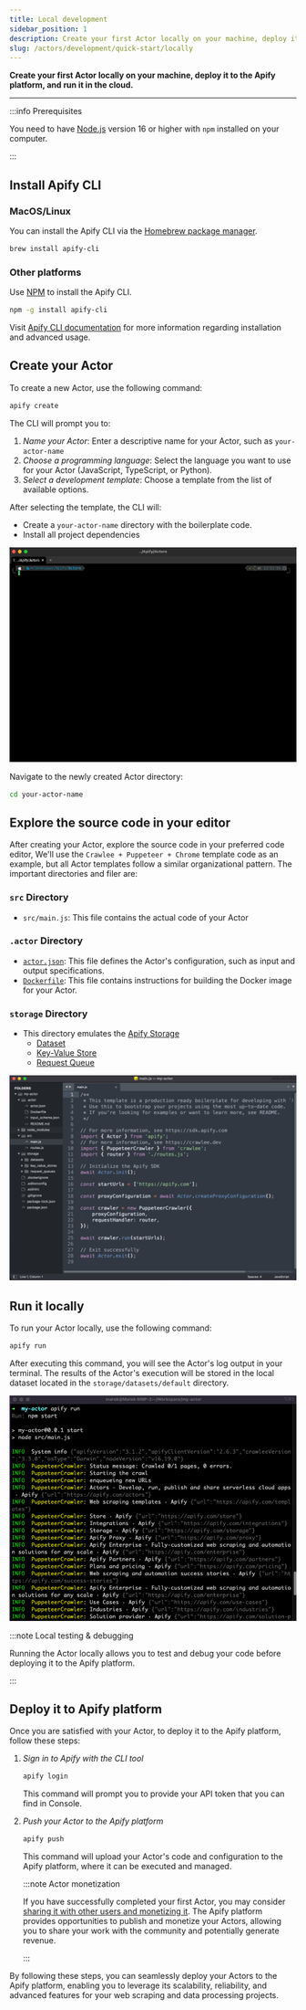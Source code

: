 ```yaml
---
title: Local development
sidebar_position: 1
description: Create your first Actor locally on your machine, deploy it to the Apify platform, and run it in the cloud.
slug: /actors/development/quick-start/locally
---
```


**Create your first Actor locally on your machine, deploy it to the Apify platform, and run it in the cloud.**

---

:::info Prerequisites

You need to have [Node.js](https://nodejs.org/en/) version 16 or higher with `npm` installed on your computer.

:::

## Install Apify CLI

### MacOS/Linux

You can install the Apify CLI via the [Homebrew package manager](https://brew.sh/).

```bash
brew install apify-cli
```

### Other platforms

Use [NPM](https://www.npmjs.com/) to install the Apify CLI.

```bash
npm -g install apify-cli
```

Visit [Apify CLI documentation](https://docs.apify.com/cli/) for more information regarding installation and advanced usage.

## Create your Actor

To create a new Actor, use the following command:

```bash
apify create
```

The CLI will prompt you to:

1. _Name your Actor_: Enter a descriptive name for your Actor, such as `your-actor-name`
1. _Choose a programming language_: Select the language you want to use for your Actor (JavaScript, TypeScript, or Python).
1. _Select a development template_: Choose a template from the list of available options.

After selecting the template, the CLI will:

- Create a `your-actor-name` directory with the boilerplate code.
- Install all project dependencies

![Creation](./images/actor-create.gif)

Navigate to the newly created Actor directory:

```bash
cd your-actor-name
```

## Explore the source code in your editor

After creating your Actor, explore the source code in your preferred code editor, We'll use the `Crawlee + Puppeteer + Chrome` template code as an example, but all Actor templates follow a similar organizational pattern. The important directories and filer are:

### `src` Directory

- `src/main.js`: This file contains the actual code of your Actor

### `.actor` Directory

- [`actor.json`](https://docs.apify.com/platform/actors/development/actor-definition/actor-json): This file defines the Actor's configuration, such as input and output specifications.
- [`Dockerfile`](https://docs.apify.com/platform/actors/development/actor-definition/dockerfile): This file contains instructions for building the Docker image for your Actor.

### `storage` Directory

- This directory emulates the [Apify Storage](../../../storage/index.md)
  - [Dataset](../../../storage/dataset.md)
  - [Key-Value Store](../../../storage/key_value_store.md)
  - [Request Queue](../../../storage/request_queue.md)

![Actor source code](./images/actor-local-code.png)

## Run it locally

To run your Actor locally, use the following command:

```bash
apify run
```

After executing this command, you will see the Actor's log output in your terminal. The results of the Actor's execution will be stored in the local dataset located in the `storage/datasets/default` directory.

![Actor source code](./images/actor-local-run.png)

:::note Local testing & debugging

Running the Actor locally allows you to test and debug your code before deploying it to the Apify platform.

:::

## Deploy it to Apify platform

Once you are satisfied with your Actor, to deploy it to the Apify platform, follow these steps:

1. _Sign in to Apify with the CLI tool_

    ```bash
    apify login
    ```

    This command will prompt you to provide your API token that you can find in Console.

1. _Push your Actor to the Apify platform_

    ```bash
    apify push
    ```

    This command will upload your Actor's code and configuration to the Apify platform, where it can be executed and managed.

    :::note Actor monetization

    If you have successfully completed your first Actor, you may consider [sharing it with other users and monetizing it](../../publishing/index.mdx). The Apify platform provides opportunities to publish and monetize your Actors, allowing you to share your work with the community and potentially generate revenue.

    :::

By following these steps, you can seamlessly deploy your Actors to the Apify platform, enabling you to leverage its scalability, reliability, and advanced features for your web scraping and data processing projects.
